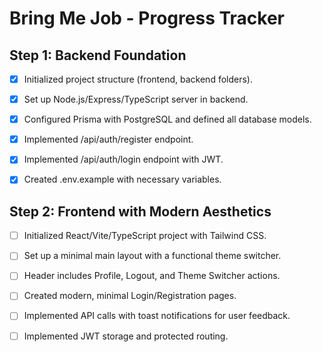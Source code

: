 # Bring Me Job - Progress Tracker

## Step 1: Backend Foundation

- [x] Initialized project structure (frontend, backend folders).
- [x] Set up Node.js/Express/TypeScript server in backend.
- [x] Configured Prisma with PostgreSQL and defined all database models.
- [x] Implemented /api/auth/register endpoint.
- [x] Implemented /api/auth/login endpoint with JWT.
- [x] Created .env.example with necessary variables.


## Step 2: Frontend with Modern Aesthetics

- [ ] Initialized React/Vite/TypeScript project with Tailwind CSS.
- [ ] Set up a minimal main layout with a functional theme switcher.
- [ ] Header includes Profile, Logout, and Theme Switcher actions.
- [ ] Created modern, minimal Login/Registration pages.
- [ ] Implemented API calls with toast notifications for user feedback.
- [ ] Implemented JWT storage and protected routing.


